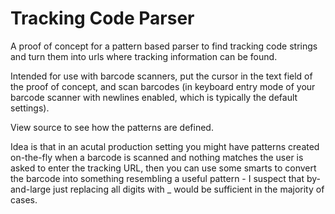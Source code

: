 # Tracking Code Parser
A proof of concept for a pattern based parser to find tracking code strings and turn them into urls where tracking information can be found.

Intended for use with barcode scanners, put the cursor in the text field of the proof of concept, and scan barcodes (in keyboard entry mode of your barcode scanner with newlines enabled, which is typically the default settings).

View source to see how the patterns are defined.

Idea is that in an acutal production setting you might have patterns created on-the-fly when a barcode is scanned and nothing matches the user is asked to enter the tracking URL, then you can use some smarts to convert the barcode into something resembling a useful pattern - I suspect that by-and-large just replacing all digits with _ would be sufficient in the majority of cases.

